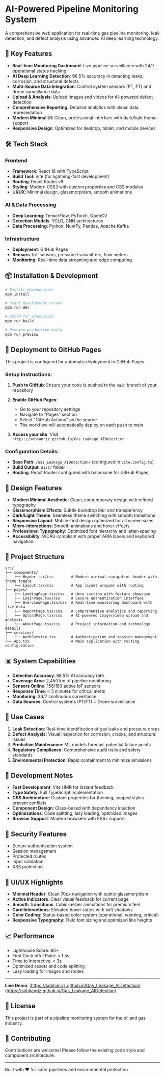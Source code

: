 # AI-Powered Pipeline Monitoring System

A comprehensive web application for real-time gas pipeline monitoring, leak detection, and defect analysis using advanced AI deep learning technology.

## 🚀 Key Features

- **Real-time Monitoring Dashboard**: Live pipeline surveillance with 24/7 operational status tracking
- **AI Deep Learning Detection**: 98.5% accuracy in detecting leaks, corrosion, and structural defects
- **Multi-Source Data Integration**: Control system sensors (PT, FT) and drone surveillance data
- **Upload & Analysis**: Upload images and videos for AI-powered defect detection
- **Comprehensive Reporting**: Detailed analytics with visual data representation
- **Modern Minimal UI**: Clean, professional interface with dark/light theme support
- **Responsive Design**: Optimized for desktop, tablet, and mobile devices

## 🛠️ Tech Stack

### Frontend
- **Framework**: React 18 with TypeScript
- **Build Tool**: Vite (for lightning-fast development)
- **Routing**: React Router v6
- **Styling**: Modern CSS3 with custom properties and CSS modules
- **UI/UX**: Minimal design, glassmorphism, smooth animations

### AI & Data Processing
- **Deep Learning**: TensorFlow, PyTorch, OpenCV
- **Detection Models**: YOLO, CNN architectures
- **Data Processing**: Python, NumPy, Pandas, Apache Kafka

### Infrastructure
- **Deployment**: GitHub Pages
- **Sensors**: IoT sensors, pressure transmitters, flow meters
- **Monitoring**: Real-time data streaming and edge computing

## 📦 Installation & Development

```bash
# Install dependencies
npm install

# Start development server
npm run dev

# Build for production
npm run build

# Preview production build
npm run preview
```

## 🚀 Deployment to GitHub Pages

This project is configured for automatic deployment to GitHub Pages.

### Setup Instructions:

1. **Push to GitHub**: Ensure your code is pushed to the `main` branch of your repository

2. **Enable GitHub Pages**:
   - Go to your repository settings
   - Navigate to "Pages" section
   - Select "GitHub Actions" as the source
   - The workflow will automatically deploy on each push to main

3. **Access your site**: Visit `https://sobhanrjz.github.io/Gas_Leakage_AIDetection`

### Configuration Details:

- **Base Path**: `/Gas_Leakage_AIDetection/` (configured in `vite.config.ts`)
- **Build Output**: `dist/` folder
- **Routing**: React Router configured with basename for GitHub Pages

## 🎨 Design Features

- **Modern Minimal Aesthetic**: Clean, contemporary design with refined typography
- **Glassmorphism Effects**: Subtle backdrop blur and transparency
- **Dark/Light Theme**: Seamless theme switching with smooth transitions
- **Responsive Layout**: Mobile-first design optimized for all screen sizes
- **Micro-interactions**: Smooth animations and hover effects
- **Professional Typography**: Optimized font hierarchy and letter-spacing
- **Accessibility**: WCAG compliant with proper ARIA labels and keyboard navigation

## 📁 Project Structure

```
src/
├── components/
│   ├── Header.tsx/css        # Modern minimal navigation header with theme toggle
│   └── Layout.tsx/css        # App layout wrapper with routing
├── pages/
│   ├── LandingPage.tsx/css   # Hero section with feature showcase
│   ├── LoginPage.tsx/css     # Secure authentication interface
│   ├── OverviewPage.tsx/css  # Real-time monitoring dashboard with live data
│   ├── ReportPage.tsx/css    # Comprehensive analytics and reporting
│   ├── UploadPage.tsx/css    # AI-powered image/video upload and analysis
│   └── AboutPage.tsx/css     # Project information and technology details
├── services/
│   └── AuthService.tsx       # Authentication and session management
└── App.tsx                   # Main application with routing configuration
```

## 📊 System Capabilities

- **Detection Accuracy**: 98.5% AI accuracy rate
- **Coverage Area**: 2,450 km of pipeline monitoring
- **Sensors Online**: 156/160 active IoT sensors
- **Response Time**: < 5 minutes for critical alerts
- **Monitoring**: 24/7 continuous surveillance
- **Data Sources**: Control systems (PT/FT) + Drone surveillance

## 🎯 Use Cases

1. **Leak Detection**: Real-time identification of gas leaks and pressure drops
2. **Defect Analysis**: Visual inspection for corrosion, cracks, and structural issues
3. **Predictive Maintenance**: ML models forecast potential failure points
4. **Regulatory Compliance**: Comprehensive audit trails and safety standards
5. **Environmental Protection**: Rapid containment to minimize emissions

## 🔧 Development Notes

- **Fast Development**: Vite HMR for instant feedback
- **Type Safety**: Full TypeScript implementation
- **CSS Architecture**: Custom properties for theming, scoped styles prevent conflicts
- **Component Design**: Class-based with dependency injection
- **Optimizations**: Code splitting, lazy loading, optimized images
- **Browser Support**: Modern browsers with ES6+ support

## 🔐 Security Features

- Secure authentication system
- Session management
- Protected routes
- Input validation
- XSS protection

## 🌟 UI/UX Highlights

- **Minimal Header**: Clean 70px navigation with subtle glassmorphism
- **Active Indicators**: Clear visual feedback for current page
- **Smooth Transitions**: Cubic-bezier animations for premium feel
- **Card Interactions**: Elevated hover states with soft shadows
- **Color Coding**: Status-based color system (operational, warning, critical)
- **Responsive Typography**: Fluid font sizing and optimized line heights

## 📈 Performance

- Lighthouse Score: 90+
- First Contentful Paint: < 1.5s
- Time to Interactive: < 3s
- Optimized assets and code splitting
- Lazy loading for images and routes

---

**Live Demo**: [https://sobhanrjz.github.io/Gas_Leakage_AIDetection](https://sobhanrjz.github.io/Gas_Leakage_AIDetection)

## 📝 License

This project is part of a pipeline monitoring system for the oil and gas industry.

## 🤝 Contributing

Contributions are welcome! Please follow the existing code style and component architecture.

---

Built with ❤️ for safer pipelines and environmental protection
